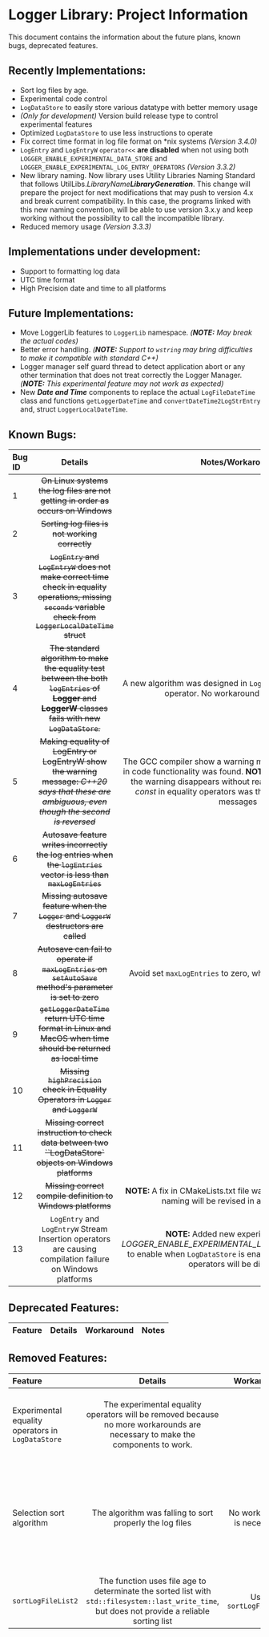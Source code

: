 # Logger Library: Project Information

This document contains the information about the future plans, known bugs, deprecated features.

## Recently Implementations:

- Sort log files by age.
- Experimental code control
- `LogDataStore` to easily store various datatype with better memory usage
- *(Only for development)* Version build release type to control experimental features
- Optimized `LogDataStore` to use less instructions to operate
- Fix correct time format in log file format on *nix systems *(Version 3.4.0)*
- `LogEntry` and `LogEntryW` `operator<<` **are disabled** when not using both `LOGGER_ENABLE_EXPERIMENTAL_DATA_STORE` and `LOGGER_ENABLE_EXPERIMENTAL_LOG_ENTRY_OPERATORS` *(Version 3.3.2)*
- New library naming. Now library uses Utility Libraries Naming Standard that follows UtilLibs.*LibraryName****LibraryGeneration***. This change will prepare the project for next modifications that may push to version 4.x and break current compatibility. In this case, the programs linked with this new naming convention, will be able to use version 3.x.y and keep working without the possibility to call the incompatible library.
- Reduced memory usage *(Version 3.3.3)*

## Implementations under development:

- Support to formatting log data
- UTC time format
- High Precision date and time to all platforms

## Future Implementations:

- Move LoggerLib features to `LoggerLib` namespace. *(**NOTE:** May break the actual codes)*
- Better error handling. *(**NOTE:** Support to `wstring` may bring difficulties to make it compatible with standard C++)*
- Logger manager self guard thread to detect application abort or any other termination that does not treat correctly the Logger Manager. *(**NOTE:** This experimental feature may not work as expected)*
- New ***Date and Time*** components to replace the actual `LogFileDateTime` class and functions `getLoggerDateTime` and `convertDateTime2LogStrEntry` and, struct `LoggerLocalDateTime`.

## Known Bugs:

| Bug ID | Details | Notes/Workaround | Status |
| :----- | :-----: | :--------------: | -----: |
| 1 | ~~On Linux systems the log files are not getting in order as occurs on Windows~~ |  | **FIXED** |
| 2 | ~~Sorting log files is not working correctly~~ |  | **FIXED** |
| 3 | ~~`LogEntry` and `LogEntryW` does not make correct time check in equality operations, missing `seconds` variable check from `LoggerLocalDateTime` struct~~ |  | **FIXED** |
| 4 | ~~The standard algorithm to make the equality test between the both `logEntries` of **Logger** and **LoggerW** classes fails with new `LogDataStore`.~~ | A new algorithm was designed in `Logger` and `LoggerW` equality operator. No workaround is necessary. | **FIXED** |
| 5 | ~~Making equality of LogEntry or LogEntryW show the warning message: *C++20 says that these are ambiguous, even though the second is reversed*~~ | The GCC compiler show a warning message, but no anomaly in code functionality was found. **NOTE:** After the compilation, the warning disappears without reason. **NOTE 2:** Missing *const* in equality operators was the reason for warning messages | **FIXED** |
| 6 | ~~Autosave feature writes incorrectly the log entries when the `logEntries` vector is less than `maxLogEntries`~~ |  | **FIXED** |
| 7 | ~~Missing autosave feature when the `Logger` and `LoggerW` destructors are called~~ |  | **FIXED** |
| 8 | ~~Autosave can fail to operate if `maxLogEntries` on `setAutoSave` method's parameter is set to zero~~ | Avoid set `maxLogEntries` to zero, while a fix is not released | **FIXED** |
| 9 | ~~`getLoggerDateTime` return UTC time format in Linux and MacOS when time should be returned as local time~~ |  | **FIXED** |
| 10 | ~~Missing `highPrecision` check in Equality Operators in `Logger` and `LoggerW`~~ |  | **FIXED** |
| 11 | ~~Missing correct instruction to check data between two ``LogDataStore` objects on Windows platforms~~ |  | **FIXED** |
| 12 | ~~Missing correct compile definition to Windows platforms~~ | **NOTE:** A fix in CMakeLists.txt file was made, but the original naming will be revised in a future update | **FIXED** |
| 13 | `LogEntry` and `LogEntryW` Stream Insertion operators are causing compilation failure on Windows platforms | **NOTE:** Added new experimental guard *LOGGER_ENABLE_EXPERIMENTAL_LOG_ENTRY_OPERATORS* to enable when `LogDataStore` is enabled too. Otherwise the operators will be disabled. | Not fixed |

## Deprecated Features:

| Feature | Details | Workaround | Notes |
| :------ | :-----: | :--------: | ----: |

## Removed Features:

| Feature | Details | Workaround | Notes |
| :------ | :-----: | :--------: | ----: |
| Experimental equality operators in `LogDataStore` | The experimental equality operators will be removed because no more workarounds are necessary to make the components to work. |  | The components was removed on version **3.3.0-alpha.10** |
| Selection sort algorithm | The algorithm was falling to sort properly the log files | No workaround is necessary | The algorithm is disabled and a new algorithm is working. The code will be removed on version **3.3.0-beta** |
| `sortLogFileList2` | The function uses file age to determinate the sorted list with `std::filesystem::last_write_time`, but does not provide a reliable sorting list | Use `sortLogFileList` | This function will be removed on version **3.3.0-beta** |
